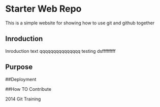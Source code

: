 # Starter Web Repo

This is a simple website for showing how to use git and github together
## Inroduction
Inroduction text
qqqqqqqqqqqqqqq
testing
dsfffffffff

## Purpose

##Deployment

##How TO Contribute

2014 Git Training
